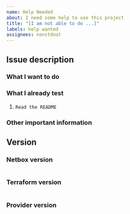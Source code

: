 ```yaml
---
name: Help Needed
about: I need some help to use this project
title: "[I am not able to do ...]"
labels: help wanted
assignees: nonstdout
---
```

<!--- Verify first that your read the README and documentation before -->
<!--- Complete most of sections below as described -->

## Issue description

### What I want to do
<!--- Describe here what you want to do -->

### What I already test
<!-- Please list the tasks you did to try to do what you want, for example -->
1. `Read the README`

### Other important information

## Version

### Netbox version
<!--- Enter below the version of netbox -->
```paste below

```

### Terraform version
<!--- Enter below the result of "terraform -v" -->
```paste below

```

### Provider version
<!--- Enter below the version of terraform-provider-netbox -->
```paste below

```

